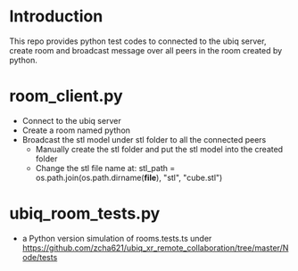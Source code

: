 # Introduction
This repo provides python test codes to connected to the ubiq server, create room and broadcast message over all peers in the room created by python.
# room_client.py
- Connect to the ubiq server 
- Create a room named python
- Broadcast the stl model under stl folder to all the connected peers
  - Manually create the stl folder and put the stl model into the created folder
  - Change the stl file name at: stl_path = os.path.join(os.path.dirname(__file__), "stl", "cube.stl")
# ubiq_room_tests.py
- a Python version simulation of rooms.tests.ts under https://github.com/zcha621/ubiq_xr_remote_collaboration/tree/master/Node/tests
